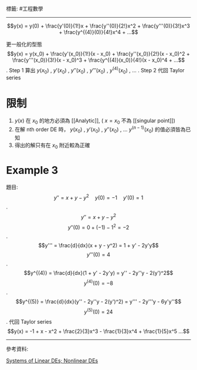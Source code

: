 標籤: #工程數學 

---

$$y(x) = 
y(0) + 
\frac{y'(0)}{1!}x + 
\frac{y''(0)}{2!}x^2 +
\frac{y'''(0)}{3!}x^3 +
\frac{y^{(4)}(0)}{4!}x^4 + ...$$

更一般化的型態
$$y(x) = 
y(x_0) +
\frac{y'(x_0)}{1!}(x - x_0) +
\frac{y''(x_0)}{2!}(x - x_0)^2 +
\frac{y'''(x_0)}{3!}(x - x_0)^3 +
\frac{y^{(4)}(x_0)}{4!}(x - x_0)^4 + ...$$
.
Step 1 算出 $y(x_0)$ , $y'(x_0)$ , $y''(x_0)$ , $y'''(x_0)$ , $y^{(4)}(x_0)$ , ...
.
Step 2 代回 Taylor series

# 限制

1. $y(x)$ 在 $x_0$ 的地方必須為 [[Analytic]], ( $x = x_0$ 不為 [[singular point]])
2. 在解 nth order DE 時， $y(x_0)$ , $y'(x_0)$ , $y''(x_0)$ , ... $y^{(n - 1)}(x_0)$ 的值必須皆為已知
3. 得出的解只有在 $x_0$ 附近較為正確

# Example 3

題目:
$$y'' = x + y - y^2 \quad y(0) = -1 \quad y'(0) = 1 $$
.
$$y'' = x + y - y^2$$
$$y''(0) = 0 + (-1) - 1^2 = -2$$
.
$$y''' = \frac{d}{dx}(x + y - y^2)
       = 1 + y' - 2y'y$$
$$y'''(0) = 4$$
.
$$y^{(4)} = \frac{d}{dx}(1 + y' - 2y'y)
          = y'' - 2y''y - 2(y')^2$$
$$y^{(4)}(0) = -8$$
.
$$y^{(5)} = \frac{d}{dx}(y'' - 2y''y - 2(y')^2)
          = y''' - 2y'''y - 6y'y''$$
$$y^{(5)}(0) = 24$$
.
代回 Taylor series
$$y(x) = -1 + x - x^2 + \frac{2}{3}x^3 - \frac{1}{3}x^4 + \frac{1}{5}x^5 ...$$

---

參考資料:

[Systems of Linear DEs; Nonlinear DEs](https://youtu.be/4g4Jft-3LCU)